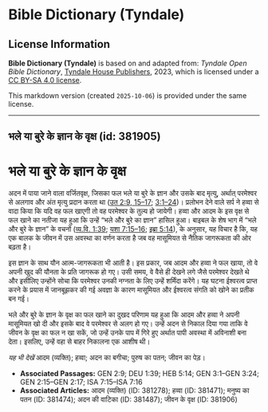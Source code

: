 # Bible Dictionary (Tyndale)

## License Information

**Bible Dictionary (Tyndale)** is based on and adapted from: _Tyndale Open Bible Dictionary_, [Tyndale House Publishers](https://tyndaleopenresources.com/), 2023, which is licensed under a [CC BY-SA 4.0 license](https://creativecommons.org/licenses/by-sa/4.0/legalcode.en).

This markdown version (created `2025-10-06`) is provided under the same license.



--------------------------------

## भले या बुरे के ज्ञान के वृक्ष (id: 381905)

भले या बुरे के ज्ञान के वृक्ष
=============================

अदन में पाया जाने वाला वर्जितवृक्ष, जिसका फल भले या बुरे के ज्ञान और उसके बाद मृत्यु, अर्थात् परमेश्वर से अलगाव और अंत मृत्यु प्रदान करता था ([उत 2:9, 15–17](https://ref.ly/Gen2:9,Gen2:15-Gen2:17); [3:1–24](https://ref.ly/Gen3:1-Gen3:24))। प्रलोभन देने वाले सर्प ने हव्वा से वादा किया कि यदि वह फल खाएगी तो वह परमेश्वर के तुल्य हो जायेगी। हव्वा और आदम के इस वृक्ष से फल खाने का नतीजा यह हुआ कि उन्हें “भले और बुरे का ज्ञान” हासिल हुआ। बाइबल के शेष भाग में “भले और बुरे के ज्ञान” के वचनों ([व्य.वि. 1:39](https://ref.ly/Deut1:39); [यशा 7:15–16](https://ref.ly/Isa7:15-Isa7:16); [इब्रा 5:14](https://ref.ly/Heb5:14)), के अनुसार, यह विचार है कि, यह एक बालक के जीवन में उस अवस्था का वर्णन करता है जब वह मासूमियत से नैतिक जागरूकता की ओर बढ़ता है।

इस ज्ञान के साथ यौन आत्म\-जागरूकता भी आती है। इस प्रकार, जब आदम और हव्वा ने फल खाया, तो वे अपनी खुद की यौनता के प्रति जागरूक हो गए। उसी समय, वे वैसे ही देखने लगे जैसे परमेश्वर देखते थे और इसीलिए उन्होंने सोचा कि परमेश्वर उनकी नग्नता के लिए उन्हें शर्मिंदा करेंगे। यह घटना ईश्वरत्व प्राप्त करने के प्रयास में जानबूझकर की गई अवज्ञा के कारण मासूमियत और ईश्वरत्व संगति को खोने का प्रतीक बन गई।

भले और बुरे के ज्ञान के वृक्ष का फल खाने का दुखद परिणाम यह हुआ कि आदम और हव्वा ने अपनी मासूमियत खो दी और इसके बाद वे परमेश्वर से अलग हो गए। उन्हें अदन से निकाल दिया गया ताकि वे जीवन के वृक्ष का फल न खा सकें, जो उन्हें उनके पाप में गिरे हुए अर्थात पापी अवस्था में अविनाशी बना देता। इसलिए, उन्हें वहा से बाहर निकालना एक आशीष थी।

*यह भी देखें* आदम (व्यक्ति); हव्वा; अदन का बगीचा; पुरुष का पतन; जीवन का पेड़। 

* **Associated Passages:** GEN 2:9; DEU 1:39; HEB 5:14; GEN 3:1–GEN 3:24; GEN 2:15–GEN 2:17; ISA 7:15–ISA 7:16
* **Associated Articles:** आदम (व्यक्ति) (ID: 381278); हव्वा (ID: 381471); मनुष्य का पतन (ID: 381474); अदन की वाटिका  (ID: 381487); जीवन के वृक्ष (ID: 381906)

